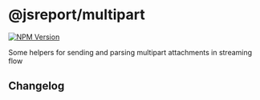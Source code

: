 # @jsreport/multipart
[![NPM Version](http://img.shields.io/npm/v/@jsreport/multipart.svg?style=flat-square)](https://npmjs.com/package/@jsreport/multipart)

Some helpers for sending and parsing multipart attachments in streaming flow

## Changelog
